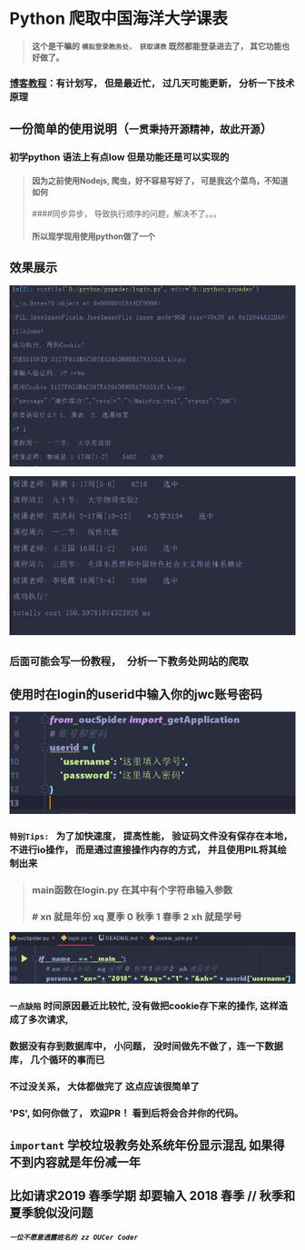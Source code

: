 # Python 爬取中国海洋大学课表

> #### 这个是干嘛的 `模拟登录教务处， 获取课表` 既然都能登录进去了， 其它功能也好做了。

### [博客教程]()：有计划写， 但是最近忙， 过几天可能更新， 分析一下技术原理

## 一份简单的使用说明（`一贯秉持开源精神，故此开源`）

### 初学python 语法上有点low 但是功能还是可以实现的
> #### 因为之前使用Nodejs, 爬虫，好不容易写好了， 可是我这个菜鸟，不知道如何
> ####同步异步， 导致执行顺序的问题，解决不了。。。
> #### 所以现学现用使用python做了一个

## 效果展示

![dis1](img/dis1.png)

![dis2](img/dis2.png)
## `后面可能会写一份教程， 分析一下教务处网站的爬取`

## 使用时在login的userid中输入你的jwc账号密码

![tip1](img/tip1.png)

### ` 特别Tips:  ` 为了加快速度， 提高性能， 验证码文件没有保存在本地，不进行io操作， 而是通过直接操作内存的方式， 并且使用PIL将其绘制出来

> ### main函数在login.py 在其中有个字符串输入参数
> ### # xn 就是年份    xq 夏季  0  秋季 1 春季 2   xh 就是学号

![tip2](img/tip2.png)

### `一点缺陷` 时间原因最近比较忙, 没有做把cookie存下来的操作, 这样造成了多次请求,
### 数据没有存到数据库中， 小问题， 没时间做先不做了，连一下数据库， 几个循环的事而已
### 不过没关系， 大体都做完了 这点应该很简单了
### 'PS', 如何你做了， 欢迎PR！ 看到后将会合并你的代码。

## `important` 学校垃圾教务处系统年份显示混乱 如果得不到内容就是年份减一年
## 比如请求2019 春季学期 却要输入 2018 春季 // 秋季和夏季貌似没问题

#### *`一位不愿意透露姓名的 zz OUCer Coder`*
